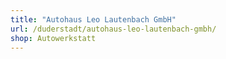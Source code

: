 ```yaml
---
title: "Autohaus Leo Lautenbach GmbH"
url: /duderstadt/autohaus-leo-lautenbach-gmbh/
shop: Autowerkstatt
---
```

